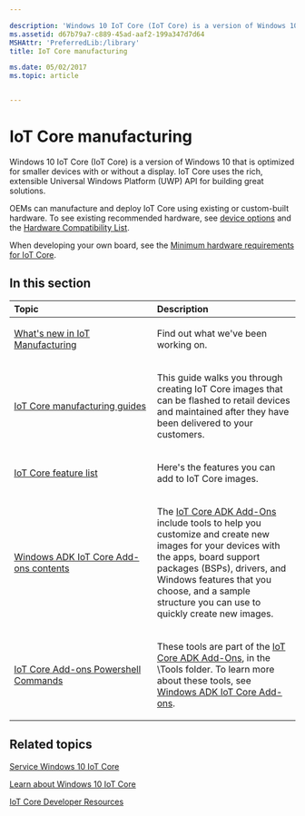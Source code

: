 ```yaml
---

description: 'Windows 10 IoT Core (IoT Core) is a version of Windows 10 that is optimized for smaller devices with or without a display. IoT Core uses the rich, extensible Universal Windows Platform (UWP) API for building great solutions.'
ms.assetid: d67b79a7-c889-45ad-aaf2-199a347d7d64
MSHAttr: 'PreferredLib:/library'
title: IoT Core manufacturing

ms.date: 05/02/2017
ms.topic: article


---
```


# IoT Core manufacturing


Windows 10 IoT Core (IoT Core) is a version of Windows 10 that is optimized for smaller devices with or without a display. IoT Core uses the rich, extensible Universal Windows Platform (UWP) API for building great solutions.

OEMs can manufacture and deploy IoT Core using existing or custom-built hardware. To see existing recommended hardware, see [device options](/windows-hardware/design/) and the [Hardware Compatibility List](/windows/iot-core/learn-about-hardware/HardwareCompatList).

When developing your own board, see the [Minimum hardware requirements for IoT Core](/windows-hardware/design/minimum/minimum-hardware-requirements-overview#iotcore).

## <span id="in_this_section"></span>In this section


<table>
<colgroup>
<col width="50%" />
<col width="50%" />
</colgroup>
<thead>
<tr class="header">
<th align="left">Topic</th>
<th align="left">Description</th>
</tr>
</thead>
<tbody>

<tr class="odd">
<td align="left"><p><a href="/windows-hardware/get-started/what-s-new-in-windows" data-raw-source="[What&#39;s new in IoT Manufacturing](/windows-hardware/get-started/what-s-new-in-windows)">What&#39;s new in IoT Manufacturing</a></p></td>
<td align="left"><p>Find out what we&#39;ve been working on.</p></td>
</tr>

<tr class="odd">
<td align="left"><p><a href="iot-core-manufacturing-guide.md" data-raw-source="[IoT Core manufacturing guides](iot-core-manufacturing-guide.md)">IoT Core manufacturing guides</a></p></td>
<td align="left"><p>This guide walks you through creating IoT Core images that can be flashed to retail devices and maintained after they have been delivered to your customers.</p></td>
</tr>
<tr class="even">
<td align="left"><p><a href="iot-core-feature-list.md" data-raw-source="[IoT Core feature list](iot-core-feature-list.md)">IoT Core feature list</a></p></td>
<td align="left"><p>Here&#39;s the features you can add to IoT Core images.</p></td>
</tr>
<tr class="odd">
<td align="left"><p><a href="iot-core-adk-addons.md" data-raw-source="[Windows ADK IoT Core Add-ons contents](iot-core-adk-addons.md)">Windows ADK IoT Core Add-ons contents</a></p></td>
<td align="left"><p>The <a href="https://go.microsoft.com/fwlink/?LinkId=735028" data-raw-source="[IoT Core ADK Add-Ons](https://go.microsoft.com/fwlink/?LinkId=735028)">IoT Core ADK Add-Ons</a> include tools to help you customize and create new images for your devices with the apps, board support packages (BSPs), drivers, and Windows features that you choose, and a sample structure you can use to quickly create new images.</p></td>
</tr>
<tr class="even">
<td align="left"><p><a href="iot-core-adk-addons-command-line-options.md" data-raw-source="[IoT Core Add-ons Powershell Commands](iot-core-adk-addons-command-line-options.md)">IoT Core Add-ons Powershell Commands</a></p></td>
<td align="left"><p>These tools are part of the <a href="https://go.microsoft.com/fwlink/?LinkId=735028" data-raw-source="[IoT Core ADK Add-Ons](https://go.microsoft.com/fwlink/?LinkId=735028)">IoT Core ADK Add-Ons</a>, in the \Tools folder. To learn more about these tools, see <a href="iot-core-adk-addons.md" data-raw-source="[Windows ADK IoT Core Add-ons](iot-core-adk-addons.md)">Windows ADK IoT Core Add-ons</a>.</p></td>
</tr>
</tbody>
</table>

 

## <span id="related_topics"></span>Related topics


[Service Windows 10 IoT Core](/windows-hardware/service/iot/)

[Learn about Windows 10 IoT Core](/windows/iot-core/windows-iot-core)

[IoT Core Developer Resources](https://developer.microsoft.com/windows/iot)
